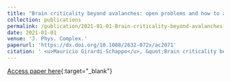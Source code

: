 ```yaml
---
title: "Brain criticality beyond avalanches: open problems and how to approach them"
collection: publications
permalink: /publication/2021-01-01-Brain-criticality-beyond-avalanches-open-problems-and-how-to-approach-them
date: 2021-01-01
venue: 'J. Phys. Complex.'
paperurl: 'https://dx.doi.org/10.1088/2632-072x/ac2071'
citation: ' <u>Mauricio Girardi-Schappo</u>, &quot;Brain criticality beyond avalanches: open problems and how to approach them.&quot; J. Phys. Complex., 2021.'
---
```

[Access paper here](https://dx.doi.org/10.1088/2632-072x/ac2071){:target="_blank"}
